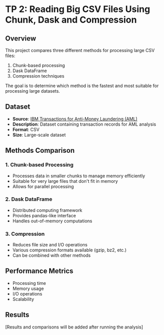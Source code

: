 # TP 2: Reading Big CSV Files Using Chunk, Dask and Compression

## Overview

This project compares three different methods for processing large CSV files:

1. Chunk-based processing
2. Dask DataFrame
3. Compression techniques

The goal is to determine which method is the fastest and most suitable for processing large datasets.

## Dataset

- **Source**: [IBM Transactions for Anti-Money Laundering (AML)](https://www.kaggle.com/datasets/ealtman2019/ibm-transactions-for-anti-money-laundering-aml)
- **Description**: Dataset containing transaction records for AML analysis
- **Format**: CSV
- **Size**: Large-scale dataset

## Methods Comparison

### 1. Chunk-based Processing

- Processes data in smaller chunks to manage memory efficiently
- Suitable for very large files that don't fit in memory
- Allows for parallel processing

### 2. Dask DataFrame

- Distributed computing framework
- Provides pandas-like interface
- Handles out-of-memory computations

### 3. Compression

- Reduces file size and I/O operations
- Various compression formats available (gzip, bz2, etc.)
- Can be combined with other methods

## Performance Metrics

- Processing time
- Memory usage
- I/O operations
- Scalability

## Results

[Results and comparisons will be added after running the analysis]
